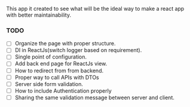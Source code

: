 This app it created to see what will be the ideal way to make a react app with better maintainability.

### TODO

- [ ] Organize the page with proper structure.
- [ ] DI in ReactJs(switch logger based on requirement).
- [ ] Single point of configuration.
- [ ] Add back end page for ReactJs view.
- [ ] How to redirect from from backend.
- [ ] Proper way to call APIs with DTOs
- [ ] Server side form validation.
- [ ] How to include Authentication properly
- [ ] Sharing the same validation message between server and client.
